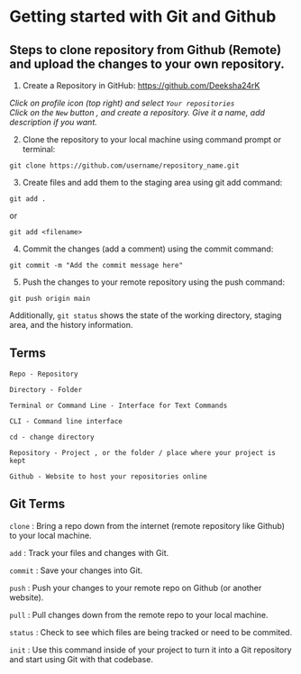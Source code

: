 # Getting started with Git and Github

## Steps to clone repository from Github (Remote) and upload the changes to your own repository.

1. Create a Repository in GitHub: https://github.com/Deeksha24rK

_Click on profile icon (top right) and select `Your repositories`\
 Click on the `New` button , and create a repository. Give it a name, add description if you want._

2. Clone the repository to your local machine using command prompt or terminal:

```
git clone https://github.com/username/repository_name.git
```

3. Create files and add them to the staging area using git add command:

```
git add .
```

or

```
git add <filename>
```

4. Commit the changes (add a comment) using the commit command:

```
git commit -m "Add the commit message here"
```

5. Push the changes to your remote repository using the push command:

```
git push origin main
```

Additionally, `git status` shows the state of the working directory, staging area, and the history information.

## Terms

```
Repo - Repository

Directory - Folder

Terminal or Command Line - Interface for Text Commands

CLI - Command line interface

cd - change directory

Repository - Project , or the folder / place where your project is kept

Github - Website to host your repositories online
```

## Git Terms

`clone` : Bring a repo down from the internet (remote repository like Github) to your local machine.

`add` : Track your files and changes with Git.

`commit` : Save your changes into Git.

`push` : Push your changes to your remote repo on Github (or another website).

`pull` : Pull changes down from the remote repo to your local machine.

`status` : Check to see which files are being tracked or need to be commited.

`init` : Use this command inside of your project to turn it into a Git repository and start using Git with that codebase.
